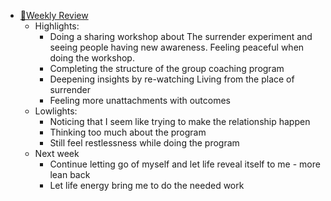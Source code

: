 - [📝Weekly Review](<📝Weekly Review.md>)
    - Highlights:
        - Doing a sharing workshop about The surrender experiment and seeing people having new awareness. Feeling peaceful when doing the workshop.
        - Completing the structure of the group coaching program
        - Deepening insights by re-watching Living from the place of surrender 
        - Feeling more unattachments with outcomes
    - Lowlights:
        - Noticing that I seem like trying to make the relationship happen
        - Thinking too much about the program 
        - Still feel restlessness while doing the program
    - Next week
        - Continue letting go of myself and let life reveal itself to me - more lean back
        - Let life energy bring me to do the needed work
